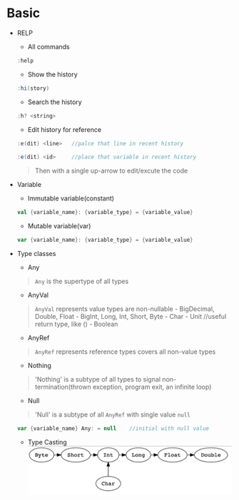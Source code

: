 # Basic
* RELP
	- All commands
	```scala
	:help
	```
	- Show the history
	```scala
	:hi(story)
	```
	- Search the history
	```scala
	:h? <string>
	```
	- Edit history for reference
	```scala
	:e(dit) <line>   //palce that line in recent history
	```
	```scala
	:e(dit) <id>     //place that variable in recent history
	```
	> Then with a single up-arrow to edit/excute the code

* Variable
	- Immutable variable(constant)
	```scala
	val {variable_name}: {variable_type} = {variable_value}
	```
	- Mutable variable(var)
	```scala
	var {variable_name}: {variable_type} = {variable_value}
	```

* Type classes
	- Any
	> `Any` is the supertype of all types
	- AnyVal
	> `AnyVal` represents value types are non-nullable
		- BigDecimal, Double, Float
		- BigInt, Long, Int, Short, Byte
		- Char
		- Unit	//useful return type, like ()
		- Boolean
	- AnyRef
	> `AnyRef` represents reference types covers all non-value types
	- Nothing
	> 'Nothing' is a subtype of all types to signal non-termination(thrown exception, program exit, an infinite loop)
	- Null
	> 'Null' is a subtype of all `AnyRef` with single value `null`
	```scala
	var {variable_name} Any: = null    //initial with null value
	```
	- Type Casting
	![Casting](./Casting.png)
